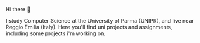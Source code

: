 Hi there 👋

I study Computer Science at the University of Parma (UNIPR), and live near Reggio Emilia (Italy).
Here you'll find uni projects and assignments, including some projects i'm working on.
